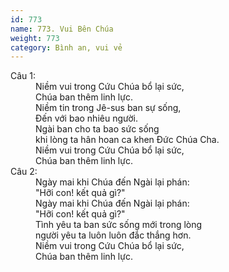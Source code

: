 ```yaml
---
id: 773
name: 773. Vui Bên Chúa
weight: 773
category: Bình an, vui vẻ
---
```

<dl><dt>Câu 1:</dt><dd data-verse="1">Niềm vui trong Cứu Chúa bổ lại sức, <br/>Chúa ban thêm linh lực. <br/>Niềm tin trong Jê-sus ban sự sống, <br/>Đến với bao nhiêu người. <br/>Ngài ban cho ta bao sức sống <br/>khi lòng ta hân hoan ca khen Đức Chúa Cha. <br/>Niềm vui trong Cứu Chúa bổ lại sức, <br/>Chúa ban thêm linh lực. </dd><dt>Câu 2:</dt><dd data-verse="2">Ngày mai khi Chúa đến Ngài lại phán: <br/>"Hỡi con! kết quả gì?" <br/>Ngày mai khi Chúa đến Ngài lại phán: <br/>"Hỡi con! kết quả gì?" <br/>Tình yêu ta ban sức sống mới trong lòng <br/>người yêu ta luôn luôn đắc thắng hơn. <br/>Niềm vui trong Cứu Chúa bổ lại sức, <br/>Chúa ban thêm linh lực. </dd></dl>
